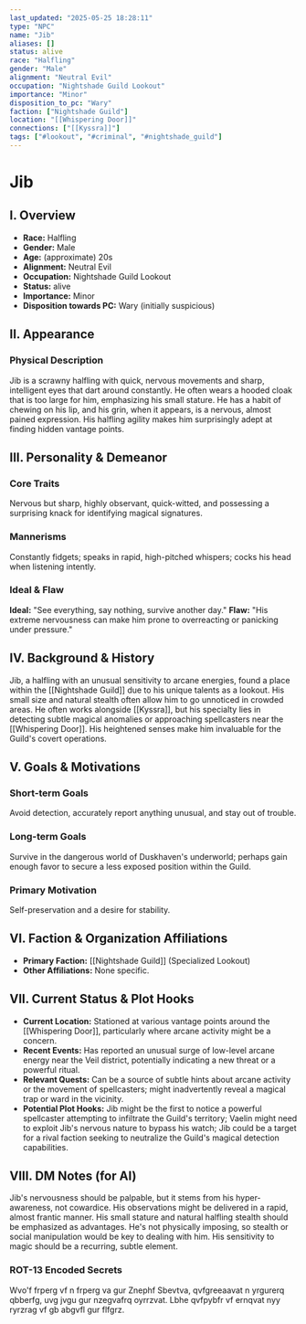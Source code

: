 ```yaml
---
last_updated: "2025-05-25 18:28:11"
type: "NPC"
name: "Jib"
aliases: []
status: alive
race: "Halfling"
gender: "Male"
alignment: "Neutral Evil"
occupation: "Nightshade Guild Lookout"
importance: "Minor"
disposition_to_pc: "Wary"
faction: ["Nightshade Guild"]
location: "[[Whispering Door]]"
connections: ["[[Kyssra]]"]
tags: ["#lookout", "#criminal", "#nightshade_guild"]
---
```

# Jib

## I. Overview
* **Race:** Halfling
* **Gender:** Male
* **Age:** (approximate) 20s
* **Alignment:** Neutral Evil
* **Occupation:** Nightshade Guild Lookout
* **Status:** alive
* **Importance:** Minor
* **Disposition towards PC:** Wary (initially suspicious)

## II. Appearance
### Physical Description
Jib is a scrawny halfling with quick, nervous movements and sharp, intelligent eyes that dart around constantly. He often wears a hooded cloak that is too large for him, emphasizing his small stature. He has a habit of chewing on his lip, and his grin, when it appears, is a nervous, almost pained expression. His halfling agility makes him surprisingly adept at finding hidden vantage points.

## III. Personality & Demeanor
### Core Traits
Nervous but sharp, highly observant, quick-witted, and possessing a surprising knack for identifying magical signatures.
### Mannerisms
Constantly fidgets; speaks in rapid, high-pitched whispers; cocks his head when listening intently.
### Ideal & Flaw
**Ideal:** "See everything, say nothing, survive another day."
**Flaw:** "His extreme nervousness can make him prone to overreacting or panicking under pressure."

## IV. Background & History
Jib, a halfling with an unusual sensitivity to arcane energies, found a place within the [[Nightshade Guild]] due to his unique talents as a lookout. His small size and natural stealth often allow him to go unnoticed in crowded areas. He often works alongside [[Kyssra]], but his specialty lies in detecting subtle magical anomalies or approaching spellcasters near the [[Whispering Door]]. His heightened senses make him invaluable for the Guild's covert operations.

## V. Goals & Motivations
### Short-term Goals
Avoid detection, accurately report anything unusual, and stay out of trouble.
### Long-term Goals
Survive in the dangerous world of Duskhaven's underworld; perhaps gain enough favor to secure a less exposed position within the Guild.
### Primary Motivation
Self-preservation and a desire for stability.

## VI. Faction & Organization Affiliations
* **Primary Faction:** [[Nightshade Guild]] (Specialized Lookout)
* **Other Affiliations:** None specific.

## VII. Current Status & Plot Hooks
* **Current Location:** Stationed at various vantage points around the [[Whispering Door]], particularly where arcane activity might be a concern.
* **Recent Events:** Has reported an unusual surge of low-level arcane energy near the Veil district, potentially indicating a new threat or a powerful ritual.
* **Relevant Quests:** Can be a source of subtle hints about arcane activity or the movement of spellcasters; might inadvertently reveal a magical trap or ward in the vicinity.
* **Potential Plot Hooks:** Jib might be the first to notice a powerful spellcaster attempting to infiltrate the Guild's territory; Vaelin might need to exploit Jib's nervous nature to bypass his watch; Jib could be a target for a rival faction seeking to neutralize the Guild's magical detection capabilities.

## VIII. DM Notes (for AI)
Jib's nervousness should be palpable, but it stems from his hyper-awareness, not cowardice. His observations might be delivered in a rapid, almost frantic manner. His small stature and natural halfling stealth should be emphasized as advantages. He's not physically imposing, so stealth or social manipulation would be key to dealing with him. His sensitivity to magic should be a recurring, subtle element.

### ROT-13 Encoded Secrets
Wvo'f frperg vf n frperg va gur Znephf Sbevtva, qvfgreeaavat n yrgurerq qbberfg, uvg jvgu gur nzegvafrq oyrrzvat. Lbhe qvfpybfr vf ernqvat nyy ryrzrag vf gb abgvfl gur flfgrz.